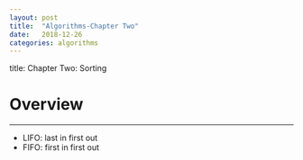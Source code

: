 ```yaml
---
layout: post
title:  "Algorithms-Chapter Two"
date:   2018-12-26
categories: algorithms
---
```

title: Chapter Two: Sorting
# Overview

---
+ LIFO: last in first out
+ FIFO: first in first out
